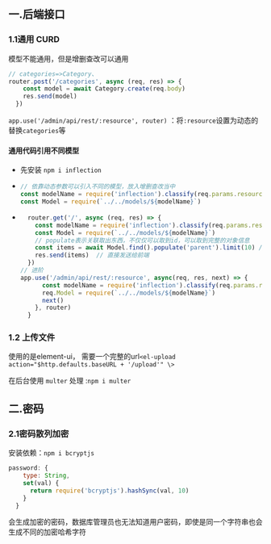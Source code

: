 ## 一.后端接口

### 1.1通用 CURD

模型不能通用，但是增删查改可以通用

~~~javascript
// categories=>Category、
router.post('/categories', async (req, res) => {
    const model = await Category.create(req.body)
    res.send(model)
  })
~~~

`app.use('/admin/api/rest/:resource', router)` ：将`:resource`设置为动态的替换`categories`等

#### 通用代码引用不同模型

- 先安装 `npm i inflection`

- ~~~javascript
  // 依靠动态参数可以引入不同的模型，放入增删查改当中
  const modelName = require('inflection').classify(req.params.resource)
  const Model = require(`../../models/${modelName}`)
  ~~~

- ~~~javascript
    router.get('/', async (req, res) => {
      const modelName = require('inflection').classify(req.params.resource)
      const Model = require(`../../models/${modelName}`)
      // populate表示关联取出东西，不仅仅可以取到id，可以取到完整的对象信息
      const items = await Model.find().populate('parent').limit(10) // 限制十条数据
      res.send(items)  // 直接发送给前端
    })
  // 进阶
  app.use('/admin/api/rest/:resource', async(req, res, next) => {
        const modelName = require('inflection').classify(req.params.resource)
        req.Model = require(`../../models/${modelName}`)
        next()
      }, router)
    }
  ~~~
  

### 1.2 上传文件

使用的是element-ui， 需要一个完整的url`<el-upload action="$http.defaults.baseURL + '/upload'" \>`

在后台使用 `multer` 处理 :`npm i multer`

## 二.密码

### 2.1密码散列加密

安装依赖：`npm i bcryptjs`

~~~javascript
password: {
    type: String,
    set(val) {
      return require('bcryptjs').hashSync(val, 10)
    }
  }
~~~

会生成加密的密码，数据库管理员也无法知道用户密码，即使是同一个字符串也会生成不同的加密哈希字符